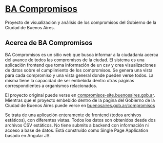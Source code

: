 # [BA Compromisos](https://www.buenosaires.gob.ar/compromisos)

Proyecto de visualización y análisis de los compromisos del Gobierno de la Ciudad de Buenos Aires.

## Acerca de BA Compromisos 

BA Compromisos es un sitio web que busca informar a la ciudadanía acerca del avance de todos las compromisos de la ciudad.
El sistema es una aplicación frontend que toma información de un csv y crea visualizaciones de datos sobre el 
cumplimiento de los compromisos. Se genera una vista para cada compromiso y una vista general donde pueden verse todos. 
La misma tiene la capacidad de ser embebida dentro otras páginas correspondientes a organismos relacionados.

El proyecto original puede verse en [compromisos-site.buenosaires.gob.ar](https://compromisos-site.buenosaires.gob.ar/).
Mientras que el proyecto embebido dentro de la pagina del Gobierno de la Ciudad de Buenos Aires puede verse en [buenosaires.gob.ar/compromisos](https://www.buenosaires.gob.ar/compromisos)

Se trata de una aplicación enteramente de frontend (todos archivos estáticos), con diferentes vistas. 
Todos los datos son obtenidos desde dos archivos CSV estáticos. 
No tiene submits a backend con información ni acceso a base de datos.
Está construído como Single Page Application basado en Angular JS.

